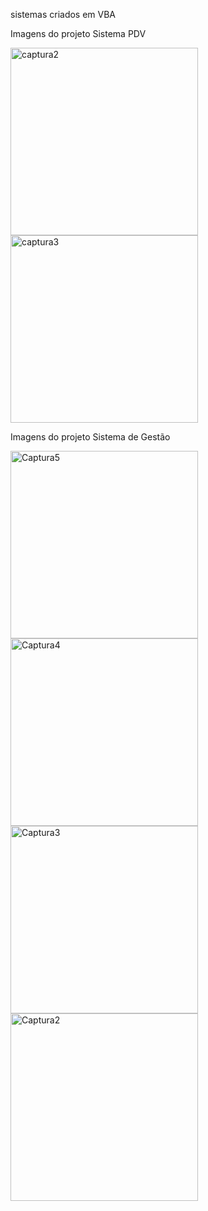 sistemas criados em VBA


Imagens do projeto Sistema PDV

<img height="300" alt="captura2" src="https://github.com/user-attachments/assets/a4cdcaa1-da02-47e9-bd0a-6a7d02e00ff1" />
<img height="300" alt="captura3" src="https://github.com/user-attachments/assets/5486e653-6e75-43ca-b0ce-059bf33c9a33" />


Imagens do projeto Sistema de Gestão

<img height="300" alt="Captura5" src="https://github.com/user-attachments/assets/e5afa71b-f824-43ee-b0fa-02ead5b3d3cb" />
<img height="300" alt="Captura4" src="https://github.com/user-attachments/assets/f9894b97-cb7e-4781-971b-c08ff5777fb2" />
<img height="300" alt="Captura3" src="https://github.com/user-attachments/assets/8ce009ae-7a57-48b2-9fcb-c9445f3d4e78" />
<img height="300" alt="Captura2" src="https://github.com/user-attachments/assets/e6fb3532-af11-4c3e-bac3-7fca8faa9bc1" />

